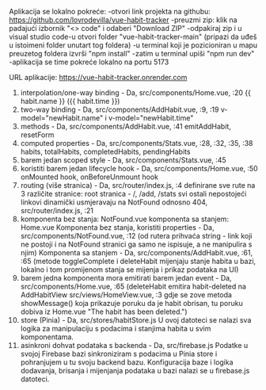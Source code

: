 Aplikacija se lokalno pokreće:
-otvori link projekta na githubu: https://github.com/lovrodevilla/vue-habit-tracker
-preuzmi zip: klik na padajući izbornik "<> code" i odaberi "Download ZIP"
-odpakiraj zip i u visual studio code-u otvori folder "vue-habit-tracker-main" (pripazi da uđeš u istoimeni folder unutart tog foldera)
-u terminal koji je pozicioniran u mapu preuzetog foldera izvrši "npm install"
-zatim u terminal upiši "npm run dev"
-aplikacija se time pokreće lokalno na portu 5173

URL aplikacije: https://vue-habit-tracker.onrender.com

1. interpolation/one-way binding - Da, src/components/Home.vue, :20 
   <span>{{ habit.name }} ({{ habit.time }})</span>
2. two-way binding - Da, src/components/AddHabit.vue, :9, :19
   v-model="newHabit.name" i v-model="newHabit.time"
3. methods - Da, src/components/AddHabit.vue, :41 
   emitAddHabit, resetForm
4. computed properties - Da, src/components/Stats.vue, :28, :32, :35, :38 
   habits, totalHabits, completedHabits, pendingHabits
5. barem jedan scoped style - Da, src/components/Stats.vue, :45
6. koristiti barem jedan lifecycle hook - Da, src/components/Home.vue, :50 
   onMounted hook, onBeforeUnmount hook
7. routing (više stranica) - Da, src/router/index.js, :4
   definirane sve rute na 3 različite stranice: root stranica - /, /add, /stats
	svi ostali nepostojeći linkovi dinamički usmjeravaju na NotFound odnosno 404, src/router/index.js, :21
8. komponenta bez stanja: NotFound.vue 
	komponenta sa stanjem: Home.vue
   Komponenta bez stanja, koristiti properties - Da, src/components/NotFound.vue, :12 (od rutera prihvaća string - link koji ne postoji i na NotFound stranici ga samo ne ispisuje, a ne manipulira s njim)
   Komponenta sa stanjem - Da, src/components/AddHabit.vue, :61, :65 (metode toggleComplete i deleteHabit mijenjaju stanje habita u bazi, lokalno i tom promijenom stanja se mijenja i prikaz podataka na UI)
9. barem jedna komponenta mora emitirati barem jedan event - Da, src/components/Home.vue, :65
	(deleteHabit emitira habit-deleted na AddHabitView src/views/HomeView.vue, :3 gdje se zove metoda showMessage() koja prikazuje poruku da je habit obrisan, tu poruku dobiva iz Home.vue "The habit has been deleted.")
10. store (Pinia) - Da, src/stores/habitStore.js
	U ovoj datoteci se nalazi sva logika za manipulaciju s podacima i stanjima habita u svim komponentama.
11. asinkroni dohvat podataka s backenda - Da, src/firebase.js
	Podatke u svojoj Firebase bazi sinkroniziram s podacima u Pinia store i pohranjujem u tu svoju backend bazu.
	Konfiguracija baze i logika dodavanja, brisanja i mijenjanja podataka u bazi nalazi se u firebase.js datoteci.  